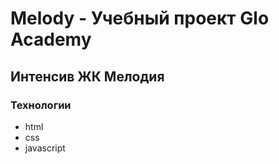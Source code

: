 # Melody - Учебный проект Glo Academy 
## Интенсив ЖК Мелодия

### Технологии
- html
- css
- javascript
